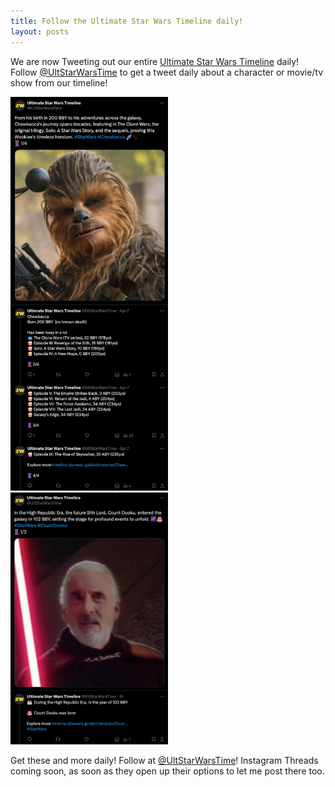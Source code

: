 ```yaml
---
title: Follow the Ultimate Star Wars Timeline daily!
layout: posts
---
```


We are now Tweeting out our entire [Ultimate Star Wars Timeline](https://timeline.starwars.guide/) daily! Follow [@UltStarWarsTime](https://twitter.com/UltStarWarsTime) to get a tweet daily about a character or movie/tv show from our timeline!

<img src="/assets/posts/chewie_timeline.png" alt="Tweet of Chewie's timeline" style="max-width: 50%"/>

<img src="/assets/posts/dooku_timline.png" alt="Tweet of Count Dooku's timeline" style="max-width: 50%"/>

Get these and more daily! Follow at [@UltStarWarsTime](https://twitter.com/UltStarWarsTime)! Instagram Threads coming soon, as soon as they open up their options to let me post there too.
